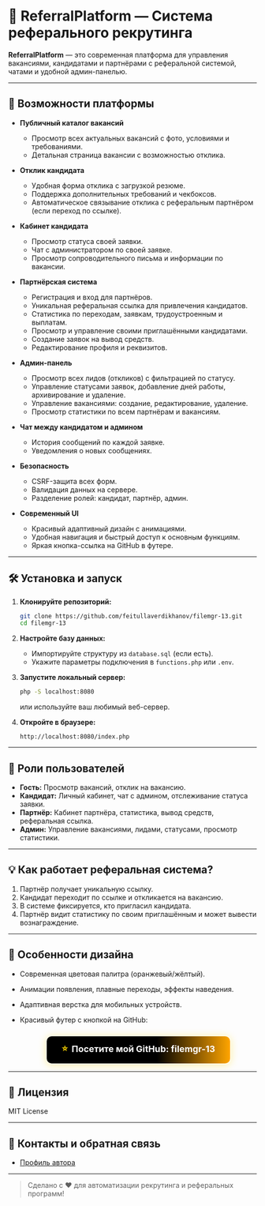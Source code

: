 # 🚀 ReferralPlatform — Система реферального рекрутинга


**ReferralPlatform** — это современная платформа для управления вакансиями, кандидатами и партнёрами с реферальной системой, чатами и удобной админ-панелью.

---

## 🌟 Возможности платформы

- **Публичный каталог вакансий**
  - Просмотр всех актуальных вакансий с фото, условиями и требованиями.
  - Детальная страница вакансии с возможностью отклика.

- **Отклик кандидата**
  - Удобная форма отклика с загрузкой резюме.
  - Поддержка дополнительных требований и чекбоксов.
  - Автоматическое связывание отклика с реферальным партнёром (если переход по ссылке).

- **Кабинет кандидата**
  - Просмотр статуса своей заявки.
  - Чат с администратором по своей заявке.
  - Просмотр сопроводительного письма и информации по вакансии.

- **Партнёрская система**
  - Регистрация и вход для партнёров.
  - Уникальная реферальная ссылка для привлечения кандидатов.
  - Статистика по переходам, заявкам, трудоустроенным и выплатам.
  - Просмотр и управление своими приглашёнными кандидатами.
  - Создание заявок на вывод средств.
  - Редактирование профиля и реквизитов.

- **Админ-панель**
  - Просмотр всех лидов (откликов) с фильтрацией по статусу.
  - Управление статусами заявок, добавление дней работы, архивирование и удаление.
  - Управление вакансиями: создание, редактирование, удаление.
  - Просмотр статистики по всем партнёрам и вакансиям.

- **Чат между кандидатом и админом**
  - История сообщений по каждой заявке.
  - Уведомления о новых сообщениях.

- **Безопасность**
  - CSRF-защита всех форм.
  - Валидация данных на сервере.
  - Разделение ролей: кандидат, партнёр, админ.

- **Современный UI**
  - Красивый адаптивный дизайн с анимациями.
  - Удобная навигация и быстрый доступ к основным функциям.
  - Яркая кнопка-ссылка на GitHub в футере.


---

## 🛠️ Установка и запуск

1. **Клонируйте репозиторий:**
   ```bash
   git clone https://github.com/feitullaverdikhanov/filemgr-13.git
   cd filemgr-13
   ```

2. **Настройте базу данных:**
   - Импортируйте структуру из `database.sql` (если есть).
   - Укажите параметры подключения в `functions.php` или `.env`.

3. **Запустите локальный сервер:**
   ```bash
   php -S localhost:8080
   ```
   или используйте ваш любимый веб-сервер.

4. **Откройте в браузере:**
   ```
   http://localhost:8080/index.php
   ```

---

## 👤 Роли пользователей

- **Гость:** Просмотр вакансий, отклик на вакансию.
- **Кандидат:** Личный кабинет, чат с админом, отслеживание статуса заявки.
- **Партнёр:** Кабинет партнёра, статистика, вывод средств, реферальная ссылка.
- **Админ:** Управление вакансиями, лидами, статусами, просмотр статистики.

---

## 💡 Как работает реферальная система?

1. Партнёр получает уникальную ссылку.
2. Кандидат переходит по ссылке и откликается на вакансию.
3. В системе фиксируется, кто пригласил кандидата.
4. Партнёр видит статистику по своим приглашённым и может вывести вознаграждение.

---

## 🎨 Особенности дизайна

- Современная цветовая палитра (оранжевый/жёлтый).
- Анимации появления, плавные переходы, эффекты наведения.
- Адаптивная верстка для мобильных устройств.
- Красивый футер с кнопкой на GitHub:

  <div align="center">
    <a href="https://github.com/feitullaverdikhanov/filemgr-13" target="_blank" style="display:inline-block; background:linear-gradient(90deg,#000 60%,#FFA500 100%); color:#fff; padding:0.7em 1.7em; border-radius:12px; font-size:1.12rem; font-weight:bold; text-decoration:none; box-shadow:0 2px 16px #FFD70055; margin-top:0.5em; border:2px solid #fffbe7;">
      <span style="vertical-align:middle; color:#FFD700; margin-right:0.2em;">⭐</span>
      Посетите мой GitHub: <b>filemgr-13</b>
    </a>
  </div>

---

## 📄 Лицензия

MIT License

---

## 🤝 Контакты и обратная связь

- [Профиль автора](https://vk.com/feitulla)

---

> Сделано с ❤️ для автоматизации рекрутинга и реферальных программ!
